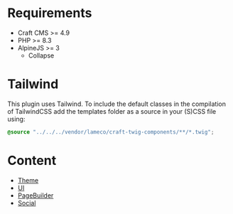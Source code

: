 # Requirements

- Craft CMS >= 4.9
- PHP >= 8.3
- AlpineJS >= 3
    - Collapse

# Tailwind

This plugin uses Tailwind. To include the default classes in the compilation of TailwindCSS add the templates folder as a source in your (S)CSS file using:
```scss
@source "../../../vendor/lameco/craft-twig-components/**/*.twig";
```

# Content

- [Theme](Theme)
- [UI](UI)
- [PageBuilder](PageBuilder)
- [Social](Social)
